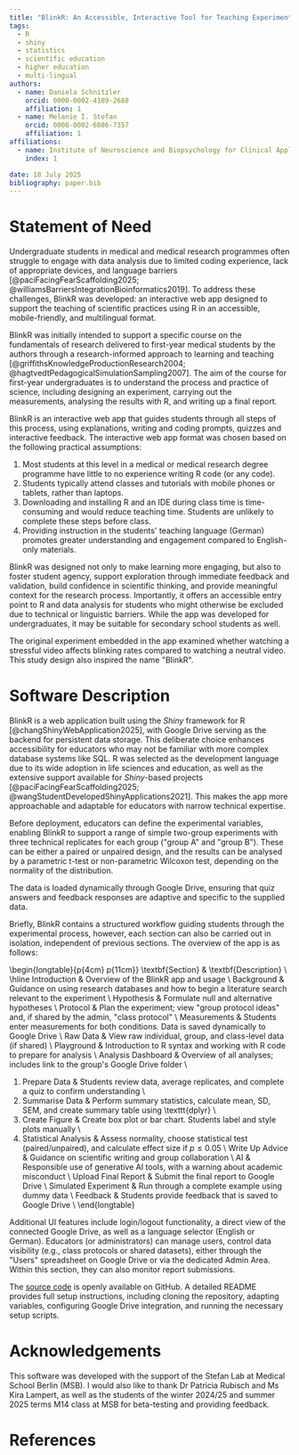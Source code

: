 ```yaml
---
title: "BlinkR: An Accessible, Interactive Tool for Teaching Experimental Design and Data Analysis"
tags:
  - R
  - shiny
  - statistics
  - scientific education
  - higher education
  - multi-lingual
authors:
  - name: Daniela Schnitzler
    orcid: 0000-0002-4189-2688
    affiliation: 1
  - name: Melanie I. Stefan
    orcid: 0000-0002-6086-7357
    affiliation: 1
affiliations:
  - name: Institute of Neuroscience and Biopsychology for Clinical Application, Medical School Berlin, Germany
    index: 1

date: 18 July 2025
bibliography: paper.bib
---
```


# Statement of Need

Undergraduate students in medical and medical research programmes often struggle to engage with data analysis due to limited coding experience, lack of appropriate devices, and language barriers [@paciFacingFearScaffolding2025; @williamsBarriersIntegrationBioinformatics2019]. To address these challenges, BlinkR was developed: an interactive web app designed to support the teaching of scientific practices using R in an accessible, mobile-friendly, and multilingual format.

BlinkR was initially intended to support a specific course on the fundamentals of research delivered to first-year medical students by the authors through a research-informed approach to learning and teaching [@griffithsKnowledgeProductionResearch2004; @hagtvedtPedagogicalSimulationSampling2007]. The aim of the course for first-year undergraduates is to understand the process and practice of science, including designing an experiment, carrying out the measurements, analysing the results with R, and writing up a final report.

BlinkR is an interactive web app that guides students through all steps of this process, using explanations, writing and coding prompts, quizzes and interactive feedback. The interactive web app format was chosen based on the following practical assumptions:

1. Most students at this level in a medical or medical research degree programme have little to no experience writing R code (or any code).
2. Students typically attend classes and tutorials with mobile phones or tablets, rather than laptops.
3. Downloading and installing R and an IDE during class time is time-consuming and would reduce teaching time. Students are unlikely to complete these steps before class.
4. Providing instruction in the students' teaching language (German) promotes greater understanding and engagement compared to English-only materials.

BlinkR was designed not only to make learning more engaging, but also to foster student agency, support exploration through immediate feedback and validation, build confidence in scientific thinking, and provide meaningful context for the research process. Importantly, it offers an accessible entry point to R and data analysis for students who might otherwise be excluded due to technical or linguistic barriers. While the app was developed for undergraduates, it may be suitable for secondary school students as well.

The original experiment embedded in the app examined whether watching a stressful video affects blinking rates compared to watching a neutral video. This study design also inspired the name "BlinkR".

# Software Description

BlinkR is a web application built using the *Shiny* framework for R [@changShinyWebApplication2025], with Google Drive serving as the backend for persistent data storage. This deliberate choice enhances accessibility for educators who may not be familiar with more complex database systems like SQL. R was selected as the development language due to its wide adoption in life sciences and education, as well as the extensive support available for _Shiny_-based projects [@paciFacingFearScaffolding2025; @wangStudentDevelopedShinyApplications2021]. This makes the app more approachable and adaptable for educators with narrow technical expertise.

Before deployment, educators can define the experimental variables, enabling BlinkR to support a range of simple two-group experiments with three technical replicates for each group ("group A" and "group B"). These can be either a paired or unpaired design, and the results can be analysed by a parametric t-test or non-parametric Wilcoxon test, depending on the normality of the distribution.

The data is loaded dynamically through Google Drive, ensuring that quiz answers and feedback responses are adaptive and specific to the supplied data.

Briefly, BlinkR contains a structured workflow guiding students through the experimental process, however, each section can also be carried out in isolation, independent of previous sections. The overview of the app is as follows:

\begin{longtable}{p{4cm} p{11cm}}
\textbf{Section} & \textbf{Description} \\
\hline
Introduction & Overview of the BlinkR app and usage \\
Background & Guidance on using research databases and how to begin a literature search relevant to the experiment \\
Hypothesis & Formulate null and alternative hypotheses \\
Protocol & Plan the experiment; view "group protocol ideas" and, if shared by the admin, "class protocol" \\
Measurements & Students enter measurements for both conditions. Data is saved dynamically to Google Drive \\
Raw Data & View raw individual, group, and class-level data (if shared) \\
Playground & Introduction to R syntax and working with R code to prepare for analysis \\
Analysis Dashboard & Overview of all analyses; includes link to the group's Google Drive folder \\

1. Prepare Data & Students review data, average replicates, and complete a quiz to confirm understanding \\
2. Summarise Data & Perform summary statistics, calculate mean, SD, SEM, and create summary table using \texttt{dplyr} \\
3. Create Figure & Create box plot or bar chart. Students label and style plots manually \\
4. Statistical Analysis & Assess normality, choose statistical test (paired/unpaired), and calculate effect size if $p \leq 0.05$ \\
   Write Up Advice & Guidance on scientific writing and group collaboration \\
   AI & Responsible use of generative AI tools, with a warning about academic misconduct \\
   Upload Final Report & Submit the final report to Google Drive \\
   Simulated Experiment & Run through a complete example using dummy data \\
   Feedback & Students provide feedback that is saved to Google Drive \\
   \end{longtable}

Additional UI features include login/logout functionality, a direct view of the connected Google Drive, as well as a language selector (English or German). Educators (or administrators) can manage users, control data visibility (e.g., class protocols or shared datasets), either through the "Users" spreadsheet on Google Drive or via the dedicated Admin Area. Within this section, they can also monitor report submissions.

The [source code](https://github.com/dschnitzler14/BlinkR.git) is openly available on GitHub. A detailed README provides full setup instructions, including cloning the repository, adapting variables, configuring Google Drive integration, and running the necessary setup scripts.

# Acknowledgements

This software was developed with the support of the Stefan Lab at Medical School Berlin (MSB). I would also like to thank Dr Patricia Rubisch and Ms Kira Lampert, as well as the students of the winter 2024/25 and summer 2025 terms M14 class at MSB for beta-testing and providing feedback.

# References
